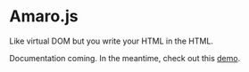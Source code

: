 # Amaro.js

Like virtual DOM but you write your HTML in the HTML.


Documentation coming. In the meantime, check out this <a href="http://bpander.github.io/amaro/tests/components" target="_blank">demo</a>.
